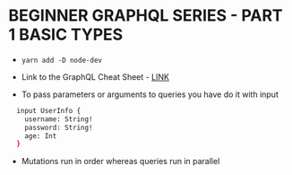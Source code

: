 # BEGINNER GRAPHQL SERIES - PART 1 BASIC TYPES

* `yarn add -D node-dev`

* Link to the GraphQL Cheat Sheet - [LINK](https://github.com/sogko/graphql-schema-language-cheat-sheet)

* To pass parameters or arguments to queries you have do it with input

```bash
  input UserInfo {
    username: String!
    password: String!
    age: Int
  }
```

* Mutations run in order whereas queries run in parallel